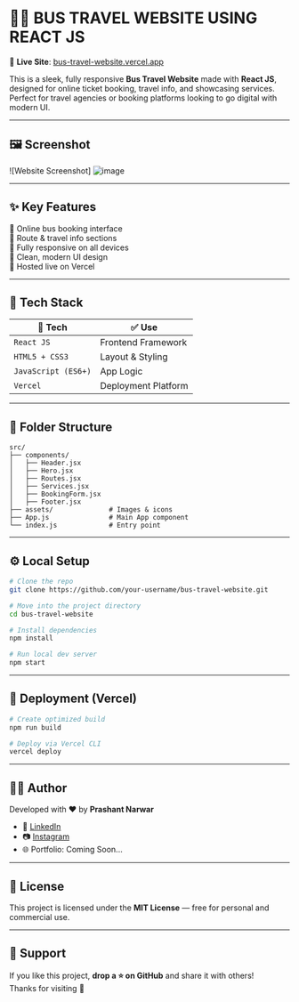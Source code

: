 # 🚌💨 BUS TRAVEL WEBSITE USING REACT JS

🎯 **Live Site**: [bus-travel-website.vercel.app](http://bus-travel-website.vercel.app)

This is a sleek, fully responsive **Bus Travel Website** made with **React JS**, designed for online ticket booking, travel info, and showcasing services. Perfect for travel agencies or booking platforms looking to go digital with modern UI.

---

## 🖼️ Screenshot

![Website Screenshot]
![image](https://github.com/user-attachments/assets/14b5fbf3-d0e9-4632-b161-06d8653cd06a)



---

## ✨ Key Features

🧳 Online bus booking interface  
📍 Route & travel info sections  
📱 Fully responsive on all devices  
🎨 Clean, modern UI design  
🚀 Hosted live on Vercel

---

## 🧰 Tech Stack

| 🔧 Tech | ✅ Use |
|--------|--------|
| `React JS` | Frontend Framework |
| `HTML5 + CSS3` | Layout & Styling |
| `JavaScript (ES6+)` | App Logic |
| `Vercel` | Deployment Platform |

---

## 📂 Folder Structure

```
src/
├── components/
│   ├── Header.jsx
│   ├── Hero.jsx
│   ├── Routes.jsx
│   ├── Services.jsx
│   ├── BookingForm.jsx
│   ├── Footer.jsx
├── assets/              # Images & icons
├── App.js               # Main App component
└── index.js             # Entry point
```

---

## ⚙️ Local Setup

```bash
# Clone the repo
git clone https://github.com/your-username/bus-travel-website.git

# Move into the project directory
cd bus-travel-website

# Install dependencies
npm install

# Run local dev server
npm start
```

---

## 🚀 Deployment (Vercel)

```bash
# Create optimized build
npm run build

# Deploy via Vercel CLI
vercel deploy
```

---

## 👨‍💻 Author

Developed with ❤️ by **Prashant Narwar**

- 🔗 [LinkedIn](https://www.linkedin.com/in/prashantnarwar)
- 📷 [Instagram](https://www.instagram.com/)
- 🌐 Portfolio: Coming Soon...

---

## 📜 License

This project is licensed under the **MIT License** — free for personal and commercial use.

---

## 🌟 Support

If you like this project, **drop a ⭐ on GitHub** and share it with others!  
Thanks for visiting 🙏
